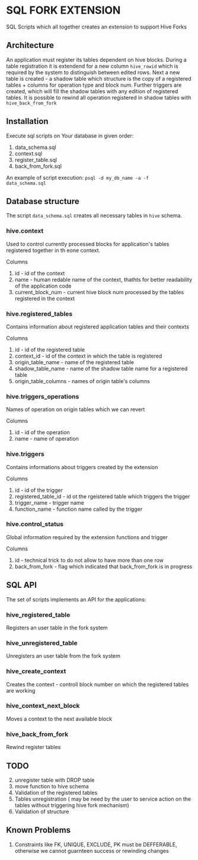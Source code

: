 # SQL FORK EXTENSION
SQL Scripts which all together creates an extension to support Hive Forks

## Architecture
An application must register its tables dependent on hive blocks. During a table registration it is extendend
for a new column `hive_rowid` which is required by the system to distinguish between edited rows. Next
a new table is created - a shadow table which structure is the copy of a registered tables + columns for operation
type and block num. Further triggers are created, which will fill the shadow tables with any edition of
registered tables. It is possible to rewind all operation registered in shadow tables with `hive_back_from_fork`

## Installation
Execute sql scripts on Your database in given order:
1. data_schema.sql
1. context.sql
1. register_table.sql
1. back_from_fork.sql

An example of script execution: `psql -d my_db_name -a -f  data_schema.sql`

## Database structure
The script `data_schema.sql` creates all necessary tables in `hive` schema.

### hive.context
Used to control currently processed blocks for application's tables registered together in th eone context. 

Columns
1. id - id of the context
2. name - human redable name of the context, thathts for better readability of the application code
3. current_block_num - current hive block num processed by the tables registered in the context

### hive.registered_tables
Contains information about registered application tables and their contexts

Columns
1. id - id of the registered table
2. context_id - id of the context in which the table is registered
3. origin_table_name - name of the registered table
4. shadow_table_name - name of the shadow table name for a registered table
5. origin_table_columns - names of origin table's columns

### hive.triggers_operations
Names of operation on origin tables which we can revert

Columns
1. id - id of the operation
2. name - name of operation

### hive.triggers
Contains informations about triggers created by the extension

Columns
1. id - id of the trigger
2. registered_table_id - id ot the rgeistered table which triggers the trigger
3. trigger_name - trigger name
4. function_name - function name called by the trigger

### hive.control_status
Global information required by the extension functions and trigger

Columns
1. id - technical trick to do not allow to have more than one row
2. back_from_fork - flag which indicated that back_from_fork is in progress

## SQL API
The set of scripts implements an API for the applications:
### hive_registered_table
Registers an user table in the fork system
### hive_unregistered_table
Unregisters an user table from the fork system
### hive_create_context
Creates the context - controll block number on which the registered tables are working
### hive_context_next_block
Moves a context to the next available block
### hive_back_from_fork
Rewind register tables

## TODO
2. unregister table with DROP table
2. move function to hive schema
1. Validation of the registered tables
2. Tables unregistration ( may be need by the user to service action on the tables without triggering hive fork mechanism)
3. Validation of structure

## Known Problems
1. Constraints like FK, UNIQUE, EXCLUDE, PK must be DEFFERABLE, otherwise we cannot guarnteen success or rewinding changes

